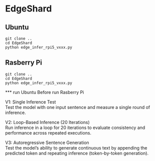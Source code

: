 # EdgeShard

## Ubuntu
```
git clone ..
cd EdgeShard
python edge_infer_rpi5_vxxx.py
```

## Rasberry Pi
```
git clone ..
cd EdgeShard
python edge_infer_rpi5_vxxx.py
```

*** run Ubuntu Before run Rasberry Pi

V1: Single Inference Test  
Test the model with one input sentence and measure a single round of inference.  

V2: Loop-Based Inference (20 Iterations)  
Run inference in a loop for 20 iterations to evaluate consistency and performance across repeated executions.  

V3: Autoregressive Sentence Generation  
Test the model’s ability to generate continuous text by appending the predicted token and repeating inference (token-by-token generation).
